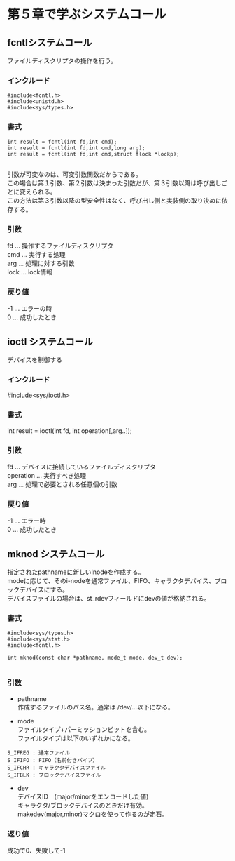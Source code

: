 # 第５章で学ぶシステムコール  
  
## fcntlシステムコール  
ファイルディスクリプタの操作を行う。  
  
### インクルード  
```  
#include<fcntl.h>  
#include<unistd.h>  
#include<sys/types.h>  
```  
  
### 書式  
```  
int result = fcntl(int fd,int cmd);  
int result = fcntl(int fd,int cmd,long arg);  
int result = fcntl(int fd,int cmd,struct flock *lockp);  
  
```  
引数が可変なのは、可変引数関数だからである。  
この場合は第１引数、第２引数は決まった引数だが、第３引数以降は呼び出しごとに変えられる。  
この方法は第３引数以降の型安全性はなく、呼び出し側と実装側の取り決めに依存する。  
  
### 引数  
fd  ... 操作するファイルディスクリプタ  
cmd ... 実行する処理  
arg ... 処理に対する引数  
lock ... lock情報  
  
### 戻り値  
-1 ... エラーの時  
0  ... 成功したとき  
  
  
## ioctl システムコール  
デバイスを制御する  
  
### インクルード  
#include<sys/ioctl.h>  
  
### 書式  
int result = ioctl(int fd, int operation[,arg..]);  
  
### 引数  
fd        ... デバイスに接続しているファイルディスクリプタ  
operation ... 実行すべき処理  
arg       ... 処理で必要とされる任意個の引数  
  
### 戻り値  
-1 ... エラー時  
0  ... 成功したとき  
  
  
## mknod システムコール  
指定されたpathnameに新しいInodeを作成する。  
modeに応じて、そのi-nodeを通常ファイル、FIFO、キャラクタデバイス、ブロックデバイスにする。  
デバイスファイルの場合は、st_rdevフィールドにdevの値が格納される。  
  
### 書式  
```  
#include<sys/types.h>  
#include<sys/stat.h>  
#include<fcntl.h>  
  
int mknod(const char *pathname, mode_t mode, dev_t dev);  
  
```  
  
### 引数  
- pathname  
作成するファイルのパス名。通常は /dev/...以下になる。  
  
- mode  
ファイルタイプ+パーミッションビットを含む。  
ファイルタイプは以下のいずれかになる。  
```  
S_IFREG : 通常ファイル  
S_IFIFO : FIFO（名前付きパイプ）  
S_IFCHR : キャラクタデバイスファイル  
S_IFBLK : ブロックデバイスファイル  
```  
  
- dev   
デバイスID　(major/minorをエンコードした値)  
キャラクタ/ブロックデバイスのときだけ有効。  
makedev(major,minor)マクロを使って作るのが定石。  
  
### 返り値  
成功で0、失敗して-1  
  
  
  
